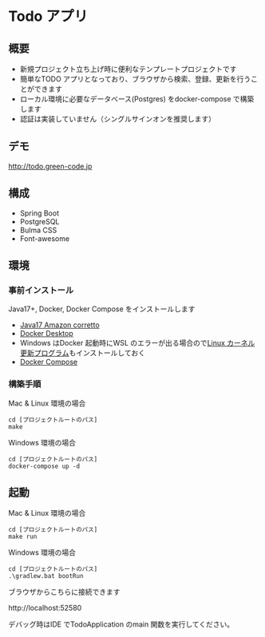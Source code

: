 # Todo アプリ
## 概要
- 新規プロジェクト立ち上げ時に便利なテンプレートプロジェクトです
- 簡単なTODO アプリとなっており、ブラウザから検索、登録、更新を行うことができます
- ローカル環境に必要なデータベース(Postgres) をdocker-compose で構築します
- 認証は実装していません（シングルサインオンを推奨します）

## デモ
http://todo.green-code.jp

## 構成
- Spring Boot
- PostgreSQL
- Bulma CSS
- Font-awesome

## 環境
### 事前インストール
Java17+, Docker, Docker Compose をインストールします

- [Java17 Amazon corretto](https://aws.amazon.com/jp/corretto/)
- [Docker Desktop](https://docs.docker.jp/desktop/install.html)
- Windows はDocker 起動時にWSL のエラーが出る場合ので[Linux カーネル更新プログラム](https://www.learning-nao.com/?p=3934)もインストールしておく
- [Docker Compose](https://docs.docker.jp/compose/install.html)

### 構築手順
Mac & Linux 環境の場合
```shell
cd [プロジェクトルートのパス]
make
```

Windows 環境の場合
```shell
cd [プロジェクトルートのパス]
docker-compose up -d
```

## 起動
Mac & Linux 環境の場合
```shell
cd [プロジェクトルートのパス]
make run
```

Windows 環境の場合
```shell
cd [プロジェクトルートのパス]
.\gradlew.bat bootRun
```

ブラウザからこちらに接続できます

http://localhost:52580

デバッグ時はIDE でTodoApplication のmain 関数を実行してください。
